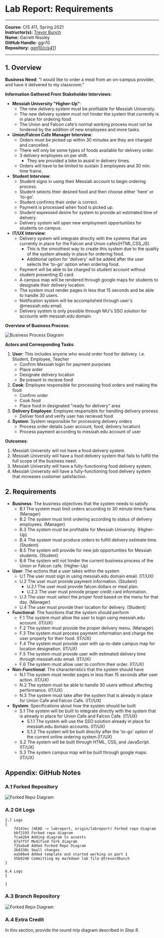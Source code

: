 # Lab Report: Requirements
___
**Course:** CIS 411, Spring 2021  
**Instructor(s):** [Trevor Bunch](https://github.com/trevordbunch)  
**Name:** Garrett Nissley  
**GitHub Handle:** ggn10  
**Repository:** [ggn10/cis411  ](https://github.com/ggn10/cis411_lab0_req) 
___

## 1. Overview
**Business Need**: 
“I would like to order a meal from an on-campus provider, and have it delivered to my classroom.”

**Information Gathered From Stakeholder Interviews**:
- **Messiah University "Higher-Up"**:
   - The new delivery system must be profitable for Messiah University.
   - The new delivery system must not hinder the system that currently is in place for ordering food.
   - The Union and Falcon cafe's normal working process must not be hindered by the addition of new employees and more tasks.
- **Union/Falcon Cafe Manager Interview**:
   - Orders must be picked up within 30 minutes are they are charged and cancelled.
   - There will only be some types of foods available for delivery order.
   - 3 delivery employees on per shift.
     -  They are provided a bike to assist in delivery times.
   - Orders will have to be limited to sustain 3 employees and 30 min. time frame.
- **Student Interview**:
   - Student signs in using their Messiah account to begin ordering process.
   - Student selects their desired food and then choose either 'here' or 'to-go'.
   - Student confirms their order is correct.
   - Payment is processed when food is picked up.
   - Student expressed desire for system to provide an estimated time of delivery.
   - Delivery system will open new employment opportunities for students on campus.
- **IT/UX Interview**:
   - Delivery system will integrate directly with the systems that are currently in place for the Falcon and Union cafes(HTML,CSS,JS).
     - This is the smoothest way to create this system due to the quality of the system already in place for ordering food.
     - Additional option for 'delivery' will be added after the user selects the 'to-go' option when ordering food.
   - Payment will be able to be charged to student account without student presenting ID card.
   - A campus map will be rendered through google maps for students to designate their delivery location.
   - The system must render pages in less that 15 seconds and be able to handle 30 users.
   - Notification system will be accomplished through user's @messiah.edu email.
   - Delivery system is only possible through MU's SSO solution for accounts with messiah.edu domain.

**Overview of Business Process**:

![Business Process Diagram](/assets/BusinessProcess.png)

**Actors and Corresponding Tasks**:
1. **User**: This includes anyone who would order food for delivery. i.e. Student, Employee, Teacher
   - Confirm Messiah login for payment purposes
   - Place order
   - Designate delivery location
   - Be present to recieve food
2. **Cook**: Employee responsible for processing food orders and making the food
   - Confirm order
   - Cook food
   - Place food in designated "ready for delivery" area
3. **Delivery Employee**: Employee responsible for handling delivery process
   - Deliver food and verify user has recieved food
4. **System**: System responsible for processing delivery orders
   - Process order details (user account, food, delivery location)
   - Process payment according to messiah.edu account of user

**Outcomes**:
1. Messiah University will not have a food delivery system.
2. Messiah University will have a food delivery system that fails to fulfill the full scope of the business need.
3. Messiah University will have a fully-functioning food delivery system.
4. Messiah University will have a fully-functioning food delivery system that increases customer satisfaction.

## 2. Requirements
- **Business**: The business objectives that the system needs to satisfy
  - B.1 The system must limit orders according to 30 minute time frame. (Manager)
  - B.2 The system must limit ordering according to status of delivery employees. (Manager)
  - B.3 The system must be profitable for Messiah University. (Higher-Up)
  - B.4 The system must produce orders to fulfill delivery estimate time. (Student)
  - B.5 The system will provide for new job opportunities for Messiah students. (Student)
  - B.6 The system will not hinder the current business process of the Union or Falcon cafe. (Higher-Up)
- **User**: The actions that a user takes within the system
  - U.1 The user must sign in using messiah.edu domain email. (IT/UX)
  - U.2 The user must provide payment information. (Student)
    - U.2.1 The user must provide falcon dollars or meal plan. 
    - U.2.2 The user must provide proper credit card information.
  - U.3 The user must select the proper food based on the menu for that day. (Manager)
  - U.4 The user must provide their location for delivery. (Student)
- **Functional**: The functions that the system should perform
  - F.1 The system must allow the user to login using messiah.edu account. (IT/UX)
  - F.2 The system must provide the proper delivery menu. (Manager)
  - F.3 The system must process payment information and charge the user properly for their food. (IT/UX)
  - F.4 The system must provide user with up-to-date campus map for location designation. (IT/UX)
  - F.5 The system must provide user with estimated delivery time through messiah.edu email. (IT/UX)
  - F.6 The system must allow user to confirm their order. (IT/UX)
- **Non-Functional**: The characteristics that the system should have
  - N.1 The system must render pages in less than 15 seconds after user action. (IT/UX)
  - N.2 The system must be able to handle 30 users without affecting performance. (IT/UX)
  - N.3 The system must take after the system that is already in place for Union Cafe and Falcon Cafe. (IT//UX)
- **System**: Specifications about how the system should be built
  - S.1 The system will be built to integrate directly with the system that is already in place for Union Cafe and Falcon Cafe. (IT/UX)
    - S.1.1 The system will use the SSO solution already in place for messiah.edu domain accounts. (IT/UX)
    - S.1.2 The system will be built directly after the 'to-go' option of the current online ordering system.(IT/UX)
  - S.2 The system will be built through HTML, CSS, and JavaScript. (IT/UX)
  - S.3 The system campus map will be built through google maps. (IT/UX)

## Appendix: GitHub Notes

### A.1 Forked Repository
![Forked Repo Diagram](/assets/ForkedRepositoryDiagram.png)

### A.2 Git Logs
```
2.7 Logs
{
    fd143ec (HEAD -> labreport, origin/labreport) Forked repo diagram
    bbf2193 Forked repo diagram
    fca42b4 Adding diagram to assests
    67a7f5f Modified fork diagram
    f35aba0 Added Forked Repo Diagram
    2b4330c Small changes
    ea506e4 Added template and started working on part 1
    55b9246 Committing my markdown lab file @trevordbunch
}
```

```
6.4 Logs
{

}
```

### A.3 Branch Repository
![Forked Repo Diagram](/assets/BranchDiagram.png)

### A.4 Extra Credit
In this section, provide the round-trip diagram described in *Step 8*.